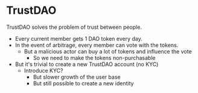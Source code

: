# TrustDAO

TrustDAO solves the problem of trust between people.

* Every current member gets 1 DAO token every day.
* In the event of arbitrage, every member can vote with the tokens.
  * But a malicious actor can buy a lot of tokens and influence the vote
    * So we need to make the tokens non-purchasable
* But it's trivial to create a new TrustDAO account (no KYC)
  * Introduce KYC?
    * But slower growth of the user base
    * But still possible to create a new identity
